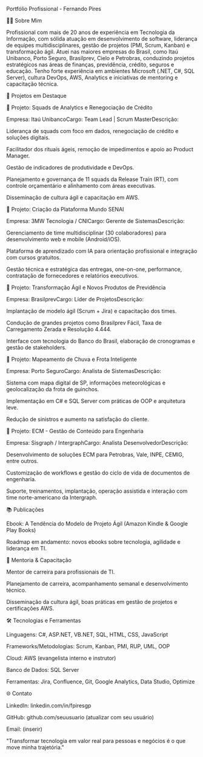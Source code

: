 Portfólio Profissional - Fernando Pires

👨‍💻 Sobre Mim

Profissional com mais de 20 anos de experiência em Tecnologia da Informação, com sólida atuação em desenvolvimento de software, liderança de equipes multidisciplinares, gestão de projetos (PMI, Scrum, Kanban) e transformação ágil. Atuei nas maiores empresas do Brasil, como Itaú Unibanco, Porto Seguro, Brasilprev, Cielo e Petrobras, conduzindo projetos estratégicos nas áreas de finanças, previdência, crédito, seguros e educação. Tenho forte experiência em ambientes Microsoft (.NET, C#, SQL Server), cultura DevOps, AWS, Analytics e iniciativas de mentoring e capacitação técnica.

🚀 Projetos em Destaque

🔹 Projeto: Squads de Analytics e Renegociação de Crédito

Empresa: Itaú UnibancoCargo: Team Lead | Scrum MasterDescrição:

Liderança de squads com foco em dados, renegociação de crédito e soluções digitais.

Facilitador dos rituais ágeis, remoção de impedimentos e apoio ao Product Manager.

Gestão de indicadores de produtividade e DevOps.

Planejamento e governança de 11 squads da Release Train (RT), com controle orçamentário e alinhamento com áreas executivas.

Disseminação de cultura ágil e capacitação em AWS.

🔹 Projeto: Criação da Plataforma Mundo SENAI

Empresa: 3MW Tecnologia / CNICargo: Gerente de SistemasDescrição:

Gerenciamento de time multidisciplinar (30 colaboradores) para desenvolvimento web e mobile (Android/iOS).

Plataforma de aprendizado com IA para orientação profissional e integração com cursos gratuitos.

Gestão técnica e estratégica das entregas, one-on-one, performance, contratação de fornecedores e relatórios executivos.

🔹 Projeto: Transformação Ágil e Novos Produtos de Previdência

Empresa: BrasilprevCargo: Líder de ProjetosDescrição:

Implantação de modelo ágil (Scrum + Jira) e capacitação dos times.

Condução de grandes projetos como Brasilprev Fácil, Taxa de Carregamento Zerada e Resolução 4.444.

Interface com tecnologia do Banco do Brasil, elaboração de cronogramas e gestão de stakeholders.

🔹 Projeto: Mapeamento de Chuva e Frota Inteligente

Empresa: Porto SeguroCargo: Analista de SistemasDescrição:

Sistema com mapa digital de SP, informações meteorológicas e geolocalização da frota de guinchos.

Implementação em C# e SQL Server com práticas de OOP e arquitetura leve.

Redução de sinistros e aumento na satisfação do cliente.

🔹 Projeto: ECM - Gestão de Conteúdo para Engenharia

Empresa: Sisgraph / IntergraphCargo: Analista DesenvolvedorDescrição:

Desenvolvimento de soluções ECM para Petrobras, Vale, INPE, CEMIG, entre outros.

Customização de workflows e gestão do ciclo de vida de documentos de engenharia.

Suporte, treinamentos, implantação, operação assistida e interação com time norte-americano da Intergraph.

📚 Publicações

Ebook: A Tendência do Modelo de Projeto Ágil (Amazon Kindle & Google Play Books)

Roadmap em andamento: novos ebooks sobre tecnologia, agilidade e liderança em TI.

🧠 Mentoria & Capacitação

Mentor de carreira para profissionais de TI.

Planejamento de carreira, acompanhamento semanal e desenvolvimento técnico.

Disseminação da cultura ágil, boas práticas em gestão de projetos e certificações AWS.

🛠️ Tecnologias e Ferramentas

Linguagens: C#, ASP.NET, VB.NET, SQL, HTML, CSS, JavaScript

Frameworks/Metodologias: Scrum, Kanban, PMI, RUP, UML, OOP

Cloud: AWS (evangelista interno e instrutor)

Banco de Dados: SQL Server

Ferramentas: Jira, Confluence, Git, Google Analytics, Data Studio, Optimize

🌐 Contato

LinkedIn: linkedin.com/in/fpiresgp

GitHub: github.com/seuusuario (atualizar com seu usuário)

Email: (inserir)

"Transformar tecnologia em valor real para pessoas e negócios é o que move minha trajetória."
